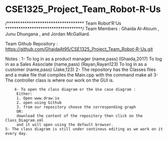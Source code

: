 # CSE1325_Project_Team_Robot-R-Us
/*********************************** Team Robot'R'Us ***********************************/
Team Members : Ghaida Al-Atoum , Junu Dhungana , and Jordan McGalliard.

Team Github Repository : https://github.com/GhaidaAt95/CSE1325_Project_Team_Robot-R-Us.git

Notes :
        1- To log in as a product manager (name,pass) (Ghaida,2017)
	   To log in as a Sales Associate (name,pass) (Rayan,Rayan123)
	   To log in as a customer (name,pass) (Jake,123) 
        2- The repository has the Classes files and a make file that compiles the Main.cpp
	        with the command make all
	3- The controller class is where our work on the GUI is.
 
        4- To open the class diagram or the Use case diagram :
	     Either:
		 1. Open www.draw.io
		 2. open using Github
		 3. from our repository choose the corresponding graph
		 OR:
		 download the content of the repository then click on the Class_Diagram.xml
		 and it will open using the default browser.
	5- The class diagram is still under continous editing as we work on it every day.
	

